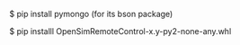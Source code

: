   $ pip install pymongo    (for its bson package)
  
  $ pip installl OpenSimRemoteControl-x.y-py2-none-any.whl

